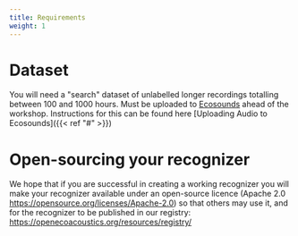 ```yaml
---
title: Requirements
weight: 1
---
```





# Dataset

You will need a "search" dataset of unlabelled longer recordings totalling between 100 and 1000 hours. Must be uploaded to [Ecosounds](https://www.ecosounds.org) ahead of the workshop. Instructions for this can be found here [Uploading Audio to Ecosounds]({{< ref "#" >}})


# Open-sourcing your recognizer

We hope that if you are successful in creating a working recognizer you will make your recognizer available under an open-source licence (Apache 2.0 https://opensource.org/licenses/Apache-2.0) so that others may use it, and for the recognizer to be published in our registry: https://openecoacoustics.org/resources/registry/
